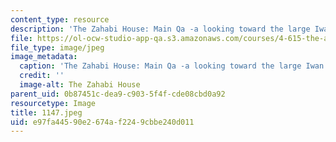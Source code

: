 ```yaml
---
content_type: resource
description: 'The Zahabi House: Main Qa -a looking toward the large Iwan.'
file: https://ol-ocw-studio-app-qa.s3.amazonaws.com/courses/4-615-the-architecture-of-cairo-spring-2002/e97fa44590e2674af2249cbbe240d011_1147.jpeg
file_type: image/jpeg
image_metadata:
  caption: 'The Zahabi House: Main Qa -a looking toward the large Iwan.'
  credit: ''
  image-alt: The Zahabi House
parent_uid: 0b87451c-dea9-c903-5f4f-cde08cbd0a92
resourcetype: Image
title: 1147.jpeg
uid: e97fa445-90e2-674a-f224-9cbbe240d011
---
```


